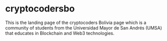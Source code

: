 # cryptocodersbo
This is the landing page of the cryptocoders Bolivia page which is a community of students from the Universidad Mayor de San Andrés (UMSA) that educates in Blockchain and Web3 technologies.
